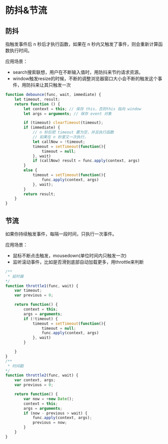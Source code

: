 # 防抖&节流

## 防抖

指触发事件后 n 秒后才执行函数，如果在 n 秒内又触发了事件，则会重新计算函数执行时间。

应用场景：

* search搜索联想，用户在不断输入值时，用防抖来节约请求资源。
* window触发resize的时候，不断的调整浏览器窗口大小会不断的触发这个事件，用防抖来让其只触发一次

```javascript
function debounce(func, wait, immediate) {
    let timeout, result;
    return function () {
        let context = this; // 保存 this，否则this 指向 window
        let args = arguments; // 保存 event 对象

        if (timeout) clearTimeout(timeout);
        if (immediate) {
            // n 秒后把 timeout 置为空，并且执行函数
            // 如果在 n 秒里又一次执行，
            let callNow = !timeout;
            timeout = setTimeout(function(){
                timeout = null;
            }, wait)
            if (callNow) result = func.apply(context, args)
        }
        else {
            timeout = setTimeout(function(){
                func.apply(context, args)
            }, wait);
        }
        return result;
    }
}
```

## 节流

如果你持续触发事件，每隔一段时间，只执行一次事件。

应用场景：

* 鼠标不断点击触发，mousedown(单位时间内只触发一次)
* 监听滚动事件，比如是否滑到底部自动加载更多，用throttle来判断

```javascript
/**
 * 延时器
*/
function throttle1(func, wait) {
    var timeout;
    var previous = 0;

    return function() {
        context = this;
        args = arguments;
        if (!timeout) {
            timeout = setTimeout(function(){
                timeout = null;
                func.apply(context, args)
            }, wait)
        }

    }
}
/**
 * 时间戳
*/
function throttle2(func, wait) {
    var context, args;
    var previous = 0;

    return function() {
        var now = +new Date();
        context = this;
        args = arguments;
        if (now - previous > wait) {
            func.apply(context, args);
            previous = now;
        }
    }
}
```
